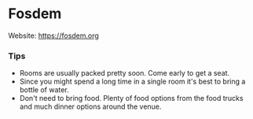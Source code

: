 # Fosdem 

Website: https://fosdem.org

### Tips

- Rooms are usually packed pretty soon. Come early to get a seat.
- Since you might spend a long time in a single room it's best to bring a bottle of water.
- Don't need to bring food. Plenty of food options from the food trucks and much dinner options around the venue.
